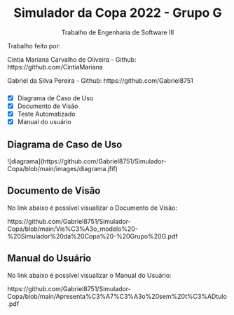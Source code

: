 <h1 align="center"> Simulador da Copa 2022 - Grupo G</h1>

<p align="center">Trabalho de Engenharia de Software III</p>

<p> Trabalho feito por: </p>
<p> Cintia Mariana Carvalho de Oliveira - Github: https://github.com/CintiaMariana </p>
<p> Gabriel da Silva Pereira - Github: https://github.com/Gabriel8751 </p>

### 
- [x] Diagrama de Caso de Uso
- [x] Documento de Visão
- [x] Teste Automatizado
- [x] Manual do usuário

<h2> Diagrama de Caso de Uso</h2>
![diagrama](https://github.com/Gabriel8751/Simulador-Copa/blob/main/images/diagrama.jfif)

<h2> Documento de Visão </h2>
<p> No link abaixo é possível visualizar o Documento de Visão:</p>
https://github.com/Gabriel8751/Simulador-Copa/blob/main/Vis%C3%A3o_modelo%20-%20Simulador%20da%20Copa%20-%20Grupo%20G.pdf

<h2> Manual do Usuário</h2>
<p> No link abaixo é possível visualizar o Manual do Usuário:</p>
https://github.com/Gabriel8751/Simulador-Copa/blob/main/Apresenta%C3%A7%C3%A3o%20sem%20t%C3%ADtulo.pdf

